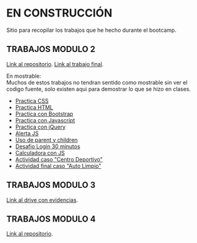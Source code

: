 # EN CONSTRUCCIÓN

Sitio para recopilar los trabajos que he hecho durante el bootcamp.

## TRABAJOS MODULO 2
[Link al repositorio](https://github.com/avacco/Modulo-2-Desarrollo-Front-End).
[Link al trabajo final](https://github.com/avacco/Grupo2).


En mostrable: <br>
Muchos de estos trabajos no tendran sentido como mostrable sin ver el codigo fuente, solo existen aqui para demostrar lo que se hizo en clases.
- [Practica CSS](https://avacco.github.io/Modulo2/Apuntes_varios/css.html)
- [Practica HTML](https://avacco.github.io/Modulo2/Apuntes_varios/index.html)
- [Practica con Bootstrap](https://avacco.github.io/Modulo2/Bootstrap_practica/index.html)
- [Practica con Javascript](https://avacco.github.io/Modulo2/Javascript_practica/index.html)
- [Practica con jQuery](https://avacco.github.io/Modulo2/jQuery_practica/jquery.practica.html)
- [Alerta JS](https://avacco.github.io/Modulo2/Alerta_js/index.html)
- [Uso de parent y children](https://avacco.github.io/Modulo2/jQuery_practica/padre_e_hijo.html)
- [Desafio Login 30 minutos](https://avacco.github.io/Modulo2/DesafioLogin30min/tarealogin.index.html)
- [Calculadora con JS](https://avacco.github.io/Modulo2/Desafio_Calculadora_JS/calculadora.html)
- [Actividad caso "Centro Deportivo"](https://avacco.github.io/Modulo2/Tarea_principal/proyecto/index.html)
- [Actividad final caso "Auto Limpio"](https://avacco.github.io/Actividad_final/AutoLimpio/index.html)


## TRABAJOS MODULO 3
[Link al drive con evidencias](https://drive.google.com/drive/u/1/folders/13mTvsWhjW2SQ2GkLl2vlP9FZ8I5QQYMn).

## TRABAJOS MODULO 4
[Link al repositorio](https://github.com/avacco/Modulo4).
